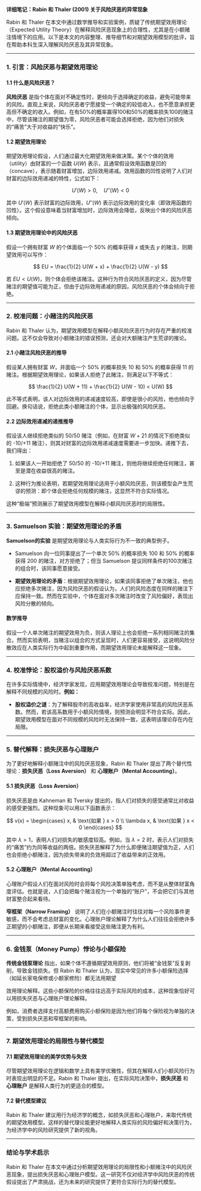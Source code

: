 **详细笔记：Rabin 和 Thaler (2001) 关于风险厌恶的异常现象**

Rabin 和 Thaler 在本文中通过数学推导和实验案例，质疑了传统期望效用理论（Expected Utility Theory）在解释风险厌恶现象上的合理性，尤其是在小额赌注情境下的应用。以下是本文的内容整理、推导细节和对期望效用模型的批评，旨在帮助本科生深入理解风险厌恶及其异常现象。

---

### 1. 引言：风险厌恶与期望效用理论

#### 1.1 什么是风险厌恶？

**风险厌恶** 是指个体在面对不确定性时，更倾向于选择确定的收益，避免可能带来的风险。直观上来说，风险厌恶者宁愿接受一个确定的较低收入，也不愿意承担更高但不确定的收入。例如，在有50%的概率赢得$100$和50%的概率损失$100$的赌注中，尽管该赌注的期望值为零，风险厌恶者可能会选择拒绝，因为他们对损失的“痛苦”大于对收益的“快乐”。

#### 1.2 期望效用理论

期望效用理论假设，人们通过最大化期望效用来做决策。某个个体的效用（utility）由财富的一个函数 $U(W)$ 表示，且通常假设效用函数是凹的（concave），表示随着财富增加，边际效用递减。效用函数的凹性说明了人们对财富的边际效用递减的特性，公式如下：

$$
U'(W) > 0, \quad U''(W) < 0
$$

其中 $U'(W)$ 表示财富的边际效用，$U''(W)$ 表示边际效用的变化率（即效用函数的凹性）。这个假设意味着当财富增加时，边际效用会降低，反映出个体的风险厌恶倾向。

#### 1.3 期望效用理论中的风险厌恶

假设一个拥有财富 $W$ 的个体面临一个 50% 的概率获得 $x$ 或失去 $y$ 的赌注，则期望效用可以写作：

$$
EU = \frac{1}{2} U(W + x) + \frac{1}{2} U(W - y)
$$

若 $EU < U(W)$，则个体会拒绝该赌注。这种行为符合风险厌恶的定义，因为尽管赌注的期望值可能为正，但由于边际效用递减的原因，风险厌恶的个体会倾向于拒绝。

---

### 2. 校准问题：小赌注的风险厌恶

Rabin 和 Thaler 认为，期望效用模型在解释小额风险厌恶行为时存在严重的校准问题。这不仅会导致对小额赌注的错误预测，还会对大额赌注产生荒谬的推论。

#### 2.1 小赌注风险厌恶的推导

假设某人拥有财富 $W$，并面临一个 50% 的概率损失 $10$ 和 50% 的概率获得 $11$ 的赌注。根据期望效用理论，如果该人拒绝了此赌注，则满足以下不等式：

$$
\frac{1}{2} U(W + 11) + \frac{1}{2} U(W - 10) < U(W)
$$

此不等式表明，该人对边际效用的递减速度较高，即使是很小的风险，他也倾向于回避。换句话说，拒绝此类小额赌注的个体，显示出极强的风险厌恶。

#### 2.2 边际效用递减的递推推导

假设该人继续拒绝类似的 $50/50$ 赌注（例如，在财富 $W + 21$ 的情况下拒绝类似的 -10/+11 赌注），则其对财富的边际效用递减速度需要进一步加快。递推下去，我们得出：

1. 如果该人一开始拒绝了 $50/50$ 的 -10/+11 赌注，则他将继续拒绝任何赌注，甚至是潜在收益很高的赌注。
   
2. 这种行为推论表明，若期望效用理论适用于小额风险厌恶，则该模型会产生荒谬的预测：即个体会拒绝任何规模的赌注，这显然不符合实际情况。

这种“极端”预测展示了期望效用模型在解释小额风险厌恶时的局限性。

---

### 3. Samuelson 实验：期望效用理论的矛盾

**Samuelson的实验** 是期望效用理论与人类实际行为不一致的典型例子。

- Samuelson 向一位同事提出了一个单次 50% 的概率损失 $100$ 和 50% 的概率获得 $200$ 的赌注，对方拒绝了；但当 Samuelson 提议同样条件的100次赌注的组合时，该同事愿意接受。

- **期望效用理论的矛盾**：根据期望效用理论，如果该同事拒绝了单次赌注，他也应拒绝多次赌注，因为风险厌恶的假设认为，人们的风险态度在同样的赌注下应保持一致。然而在实验中，个体在面对多次赌注时改变了风险偏好，表现出风险分散的倾向。

#### 数学推导

假设一个人单次赌注的期望效用为负，则该人理论上也会拒绝一系列相同赌注的集合。然而实验表明，当赌注以组合的方式呈现时，人们更容易接受，这说明风险分散效应在人类实际行为中起到重要作用，而期望效用理论未能解释这一现象。

---

### 4. 校准悖论：股权溢价与风险厌恶系数

在许多实际情境中，经济学家发现，应用期望效用理论会导致校准问题，特别是在解释不同规模的风险时。**例如：**

- **股权溢价之谜**：为了解释股市的高收益率，经济学家使用非常高的风险厌恶系数。然而，若该高系数用于小额风险情境，则预测会明显不符合实际。因此，期望效用模型在面对不同规模的风险时无法保持一致，这表明该理论存在内在局限。

---

### 5. 替代解释：损失厌恶与心理账户

为了更好地解释小额赌注中的风险厌恶现象，Rabin 和 Thaler 提出了两个替代性理论：**损失厌恶（Loss Aversion）** 和 **心理账户（Mental Accounting）**。

#### 5.1 损失厌恶（Loss Aversion）

损失厌恶是由 Kahneman 和 Tversky 提出的，指人们对损失的感受通常比对收益的感受更强烈。这种现象可以用以下函数表示：

$$
v(x) = \begin{cases} 
      x, & \text{如果 } x > 0 \\ 
      \lambda x, & \text{如果 } x < 0 
   \end{cases}
$$

其中 $\lambda > 1$，表明人们对损失的敏感度较高。例如，当 $\lambda = 2$ 时，表示人们对损失的“痛苦”约为同等收益的两倍。损失厌恶解释了为什么即便赌注期望值为正，人们也会拒绝小额赌注，因为损失带来的负效用超过了收益带来的正效用。

#### 5.2 心理账户（Mental Accounting）

心理账户假设人们在面对风险时会将每个风险决策单独考虑，而不是从整体财富角度评估。也就是说，人们会把每个赌注视为一个单独的“账户”，不会把它们与其他财富整合起来看待。

**窄框架（Narrow Framing）** 说明了人们在小额赌注时往往对每一个风险事件更敏感，而不会考虑总财富的变化。心理账户理论解释了为什么人们往往会拒绝许多正期望的小额赌注，即便从长期来看接受这些赌注更为有利。

---

### 6. 金钱泵（Money Pump）悖论与小额保险

**传统金钱泵理论** 指出，如果个体不遵循期望效用原则，他们将被“金钱泵”反复剥削，导致金钱损失。但 Rabin 和 Thaler 认为，现实中常见的许多小额保险选择（如延长家电保修或小额家修险）都无法用期望

效用理论解释。这些小额保险的价格往往远高于实际风险的成本，这种现象恰好可以用损失厌恶与心理账户理论解释。

例如，消费者选择支付高额费用购买小额保险是因为他们将每个保险视为单独的决策，受到损失厌恶和窄框架的影响。

---

### 7. 期望效用理论的局限性与替代模型

#### 7.1 期望效用理论的美学优势与失效

尽管期望效用理论在逻辑和数学上具有美学优雅性，但其在解释人们小额风险行为时表现出明显的不足。Rabin 和 Thaler 提出，在实际风险决策中，**损失厌恶** 和 **心理账户** 是解释人类行为的更适合的模型。

#### 7.2 替代模型建议

Rabin 和 Thaler 建议用行为经济学的概念，如损失厌恶和心理账户，来取代传统的期望效用模型。这样的替代理论能更好地解释人类实际的风险偏好和决策行为，为经济学中的风险研究提供了新的视角。

---

### 结论与学术启示

Rabin 和 Thaler 在本文中通过分析期望效用理论的局限性和小额赌注中的风险厌恶现象，提出损失厌恶和心理账户模型。这一研究不仅对经济学中风险厌恶的传统假设提出了严肃挑战，还为未来的研究提供了更符合实际行为的替代模型。